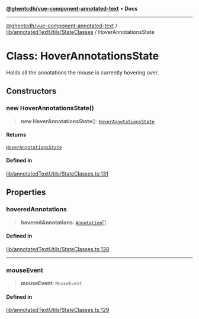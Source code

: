 [**@ghentcdh/vue-component-annotated-text**](../../../../README.md) • **Docs**

***

[@ghentcdh/vue-component-annotated-text](../../../../modules.md) / [lib/annotatedTextUtils/StateClasses](../README.md) / HoverAnnotationsState

# Class: HoverAnnotationsState

Holds all the annotations the mouse is currently hovering over.

## Constructors

### new HoverAnnotationsState()

> **new HoverAnnotationsState**(): [`HoverAnnotationsState`](HoverAnnotationsState.md)

#### Returns

[`HoverAnnotationsState`](HoverAnnotationsState.md)

#### Defined in

[lib/annotatedTextUtils/StateClasses.ts:131](https://github.com/GhentCDH/vue_component_annotated_text/blob/d7f662fc6e4815223b2966a3f98cd4c1fa9a5954/src/lib/annotatedTextUtils/StateClasses.ts#L131)

## Properties

### hoveredAnnotations

> **hoveredAnnotations**: [`Annotation`](../../../../types/Annotation/interfaces/Annotation.md)[]

#### Defined in

[lib/annotatedTextUtils/StateClasses.ts:128](https://github.com/GhentCDH/vue_component_annotated_text/blob/d7f662fc6e4815223b2966a3f98cd4c1fa9a5954/src/lib/annotatedTextUtils/StateClasses.ts#L128)

***

### mouseEvent

> **mouseEvent**: `MouseEvent`

#### Defined in

[lib/annotatedTextUtils/StateClasses.ts:129](https://github.com/GhentCDH/vue_component_annotated_text/blob/d7f662fc6e4815223b2966a3f98cd4c1fa9a5954/src/lib/annotatedTextUtils/StateClasses.ts#L129)

